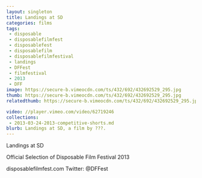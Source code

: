 ```yaml
---
layout: singleton
title: Landings at SD
categories: films
tags:
 - disposable
 - disposablefilmfest
 - disposablefest
 - disposablefilm
 - disposablefilmfestival
 - landings
 - DFFest
 - filmfestival
 - 2013
 - DFF
image: https://secure-b.vimeocdn.com/ts/432/692/432692529_295.jpg
thumb: https://secure-b.vimeocdn.com/ts/432/692/432692529_295.jpg
relatedthumb: https://secure-b.vimeocdn.com/ts/432/692/432692529_295.jpg

video: //player.vimeo.com/video/62719246
collections:
 - 2013-03-24-2013-competitive-shorts.md
blurb: Landings at SD, a film by ???.
---
```


Landings at SD

Official Selection of Disposable Film Festival 2013

disposablefilmfest.com
Twitter: @DFFest